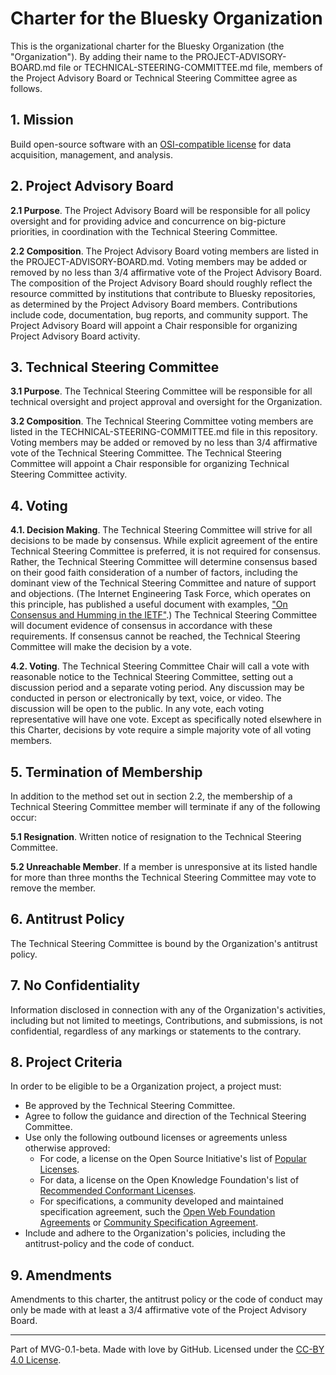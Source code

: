 # Charter for the Bluesky Organization

This is the organizational charter for the Bluesky Organization (the "Organization"). By adding their name to the PROJECT-ADVISORY-BOARD.md file or TECHNICAL-STEERING-COMMITTEE.md file, members of the Project Advisory Board or Technical Steering Committee agree as follows.

## 1. Mission

Build open-source software with an [OSI-compatible license](https://opensource.org/licenses) for data acquisition, management, and analysis.

## 2. Project Advisory Board

**2.1 Purpose**. The Project Advisory Board will be responsible for all policy oversight and for providing advice and concurrence on big-picture priorities, in coordination with the Technical Steering Committee.

**2.2 Composition**. The Project Advisory Board voting members are listed in the PROJECT-ADVISORY-BOARD.md.
Voting members may be added or removed by no less than 3/4 affirmative vote of the Project Advisory Board.
The composition of the Project Advisory Board should roughly reflect the resource committed by institutions
that contribute to Bluesky repositories, as determined by the Project Advisory Board members.
Contributions include code, documentation, bug reports, and community support.
The Project Advisory Board will appoint a Chair responsible for organizing Project Advisory Board activity.

## 3. Technical Steering Committee

**3.1 Purpose**. The Technical Steering Committee will be responsible for all technical oversight and project approval and oversight for the Organization.

**3.2 Composition**. The Technical Steering Committee voting members are listed in the TECHNICAL-STEERING-COMMITTEE.md file in this repository.
Voting members may be added or removed by no less than 3/4 affirmative vote of the Technical Steering Committee.
The Technical Steering Committee will appoint a Chair responsible for organizing Technical Steering Committee activity.

## 4. Voting

**4.1. Decision Making**. The Technical Steering Committee will strive for all decisions to be made by consensus. While explicit agreement of the entire Technical Steering Committee is preferred, it is not required for consensus. Rather, the Technical Steering Committee will determine consensus based on their good faith consideration of a number of factors, including the dominant view of the Technical Steering Committee and nature of support and objections. (The Internet Engineering Task Force, which operates on this principle, has published a useful document with examples, ["On Consensus and Humming in the IETF"](https://tools.ietf.org/id/draft-resnick-on-consensus-01.html).) The Technical Steering Committee will document evidence of consensus in accordance with these requirements. If consensus cannot be reached, the Technical Steering Committee will make the decision by a vote.

**4.2. Voting**. The Technical Steering Committee Chair will call a vote with reasonable notice to the Technical Steering Committee, setting out a discussion period and a separate voting period. Any discussion may be conducted in person or electronically by text, voice, or video. The discussion will be open to the public. In any vote, each voting representative will have one vote. Except as specifically noted elsewhere in this Charter, decisions by vote require a simple majority vote of all voting members.

## 5. Termination of Membership

In addition to the method set out in section 2.2, the membership of a Technical Steering Committee member will terminate if any of the following occur:

**5.1 Resignation**. Written notice of resignation to the Technical Steering Committee.

**5.2 Unreachable Member**. If a member is unresponsive at its listed handle for more than three months the Technical Steering Committee may vote to remove the member.

## 6. Antitrust Policy

The Technical Steering Committee is bound by the Organization's antitrust policy.

## 7. No Confidentiality

Information disclosed in connection with any of the Organization's activities, including but not limited to meetings, Contributions, and submissions, is not confidential, regardless of any markings or statements to the contrary.

## 8. Project Criteria

In order to be eligible to be a Organization project, a project must:

* Be approved by the Technical Steering Committee.
* Agree to follow the guidance and direction of the Technical Steering Committee.
* Use only the following outbound licenses or agreements unless otherwise approved:
  - For code, a license on the Open Source Initiative's list of [Popular Licenses](https://opensource.org/licenses).
  - For data, a license on the Open Knowledge Foundation's list of [Recommended Conformant Licenses](http://opendefinition.org/licenses/).
  - For specifications, a community developed and maintained specification agreement, such the [Open Web Foundation Agreements](http://www.openwebfoundation.org/legal) or [Community Specification Agreement](https://github.com/CommunitySpecification/1.0).
* Include and adhere to the Organization's policies, including the antitrust-policy and the code of conduct.

## 9. Amendments

Amendments to this charter, the antitrust policy or the code of conduct may only be made with at least a 3/4 affirmative vote of the Project Advisory Board.

---
Part of MVG-0.1-beta.
Made with love by GitHub. Licensed under the [CC-BY 4.0 License](https://creativecommons.org/licenses/by-sa/4.0/).
